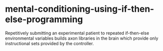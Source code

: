 # mental-conditioning-using-if-then-else-programming
Repetitively submitting an experimental patient to repeated if-then-else environmental variables builds axon libraries in the brain which provide only instructional sets provided by the controller.
